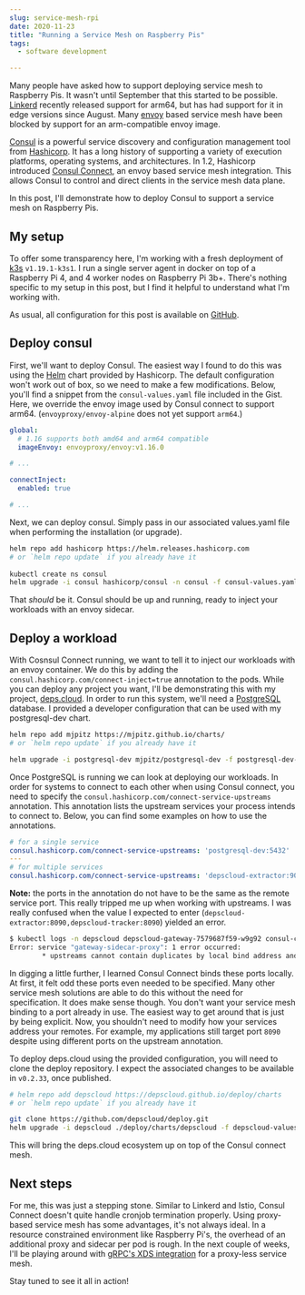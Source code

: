 ```yaml
---
slug: service-mesh-rpi
date: 2020-11-23
title: "Running a Service Mesh on Raspberry Pis"
tags:
  - software development

---
```


Many people have asked how to support deploying service mesh to Raspberry Pis.
It wasn't until September that this started to be possible.
[Linkerd] recently released support for arm64, but has had support for it in edge versions since August.
Many [envoy] based service mesh have been blocked by support for an arm-compatible envoy image.

[Consul] is a powerful service discovery and configuration management tool from [Hashicorp].
It has a long history of supporting a variety of execution platforms, operating systems, and architectures.
In 1.2, Hashicorp introduced [Consul Connect], an envoy based service mesh integration.
This allows Consul to control and direct clients in the service mesh data plane.

In this post, I'll demonstrate how to deploy Consul to support a service mesh on Raspberry Pis.
 
[Linkerd]: https://github.com/linkerd/linkerd2/releases/tag/stable-2.9.0
[envoy]: https://envoyproxy.io/
[Consul]: https://www.consul.io/
[Hashicorp]: https://www.hashicorp.com/
[Consul Connect]: https://www.consul.io/docs/connect

<!--more-->

## My setup

To offer some transparency here, I'm working with a fresh deployment of [k3s] `v1.19.1-k3s1`.
I run a single server agent in docker on top of a Raspberry Pi 4, and 4 worker nodes on Raspberry Pi 3b+.
There's nothing specific to my setup in this post, but I find it helpful to understand what I'm working with. 

As usual, all configuration for this post is available on [GitHub](https://gist.github.com/mjpitz/f88bac2edfaebd67f2a2148829e053bb).

[k3s]: https://k3s.io/

## Deploy consul

First, we'll want to deploy Consul.
The easiest way I found to do this was using the [Helm] chart provided by Hashicorp.
The default configuration won't work out of box, so we need to make a few modifications.
Below, you'll find a snippet from the `consul-values.yaml` file included in the Gist.
Here, we override the envoy image used by Consul connect to support arm64.
(`envoyproxy/envoy-alpine` does not yet support `arm64`.)

[Helm]: https://helm.sh

```yaml
global:
  # 1.16 supports both amd64 and arm64 compatible
  imageEnvoy: envoyproxy/envoy:v1.16.0

# ...

connectInject:
  enabled: true

# ...
```

Next, we can deploy consul.
Simply pass in our associated values.yaml file when performing the installation (or upgrade). 

```bash
helm repo add hashicorp https://helm.releases.hashicorp.com
# or `helm repo update` if you already have it
  
kubectl create ns consul
helm upgrade -i consul hashicorp/consul -n consul -f consul-values.yaml
```

That _should_ be it.
Consul should be up and running, ready to inject your workloads with an envoy sidecar. 

## Deploy a workload

With Cosnsul Connect running, we want to tell it to inject our workloads with an envoy container.
We do this by adding the `consul.hashicorp.com/connect-inject=true` annotation to the pods.
While you can deploy any project you want, I'll be demonstrating this with my project, [deps.cloud].
In order to run this system, we'll need a [PostgreSQL] database.
I provided a developer configuration that can be used with my postgresql-dev chart.

[deps.cloud]: https://deps.cloud
[PostgreSQL]: https://www.postgresql.org/

```bash
helm repo add mjpitz https://mjpitz.github.io/charts/
# or `helm repo update` if you already have it

helm upgrade -i postgresql-dev mjpitz/postgresql-dev -f postgresql-dev-values.yaml
```

Once PostgreSQL is running we can look at deploying our workloads.
In order for systems to connect to each other when using Consul connect, you need to specify the `consul.hashicorp.com/connect-service-upstreams` annotation.
This annotation lists the upstream services your process intends to connect to.
Below, you can find some examples on how to use the annotations.

```yaml
# for a single service
consul.hashicorp.com/connect-service-upstreams: 'postgresql-dev:5432'
---
# for multiple services
consul.hashicorp.com/connect-service-upstreams: 'depscloud-extractor:9000,depscloud-tracker:9001'
```

**Note:** the ports in the annotation do not have to be the same as the remote service port.
This really tripped me up when working with upstreams.
I was really confused when the value I expected to enter (`depscloud-extractor:8090,depscloud-tracker:8090`) yielded an error.

```bash
$ kubectl logs -n depscloud depscloud-gateway-7579687f59-w9g92 consul-connect-inject-init
Error: service "gateway-sidecar-proxy": 1 error occurred:
        * upstreams cannot contain duplicates by local bind address and port; "127.0.0.1:8090" is specified twice
```

In digging a little further, I learned Consul Connect binds these ports locally.
At first, it felt odd these ports even needed to be specified.
Many other service mesh solutions are able to do this without the need for specification.
It does make sense though.
You don't want your service mesh binding to a port already in use.
The easiest way to get around that is just by being explicit.
Now, you shouldn't need to modify how your services address your remotes.
For example, my applications still target port `8090` despite using different ports on the upstream annotation.

To deploy deps.cloud using the provided configuration, you will need to clone the deploy repository.
I expect the associated changes to be available in `v0.2.33`, once published.

```bash
# helm repo add depscloud https://depscloud.github.io/deploy/charts
# or `helm repo update` if you already have it

git clone https://github.com/depscloud/deploy.git
helm upgrade -i depscloud ./deploy/charts/depscloud -f depscloud-values.yaml
```

This will bring the deps.cloud ecosystem up on top of the Consul connect mesh.

## Next steps

For me, this was just a stepping stone.
Similar to Linkerd and Istio, Consul Connect doesn't quite handle cronjob termination properly.
Using proxy-based service mesh has some advantages, it's not always ideal.
In a resource constrained environment like Raspberry Pi's, the overhead of an additional proxy and sidecar per pod is rough.
In the next couple of weeks, I'll be playing around with [gRPC's XDS integration] for a proxy-less service mesh.

Stay tuned to see it all in action!

[gRPC's XDS integration]: https://github.com/grpc/grpc-go/blob/master/examples/features/xds/ 
